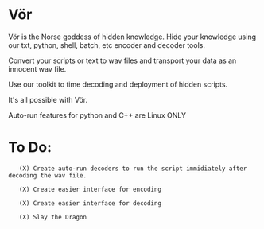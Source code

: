# Vör

Vör is the Norse goddess of hidden knowledge. Hide your knowledge using our txt, python, shell, batch, etc encoder and decoder tools.

Convert your scripts or text to wav files and transport your data as an innocent wav file.

Use our toolkit to time decoding and deployment of hidden scripts.

It's all possible with Vör.

Auto-run features for python and C++ are Linux ONLY


# To Do: 
       (X) Create auto-run decoders to run the script immidiately after decoding the wav file.
  
       (X) Create easier interface for encoding
       
       (X) Create easier interface for decoding
       
       (X) Slay the Dragon
